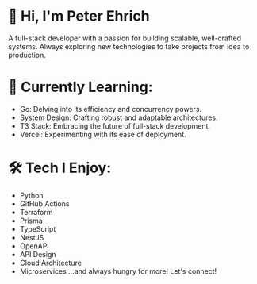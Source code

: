 # 👋 Hi, I'm Peter Ehrich

A full-stack developer with a passion for building scalable, well-crafted systems. Always exploring new technologies to take projects from idea to production.

# 👀 Currently Learning:

- Go: Delving into its efficiency and concurrency powers.
- System Design: Crafting robust and adaptable architectures.
- T3 Stack: Embracing the future of full-stack development.
- Vercel: Experimenting with its ease of deployment.
# 🛠️ Tech I Enjoy:

- Python
- GitHub Actions
- Terraform
- Prisma
- TypeScript
- NestJS
- OpenAPI
- API Design
- Cloud Architecture
- Microservices
...and always hungry for more!
Let's connect!

